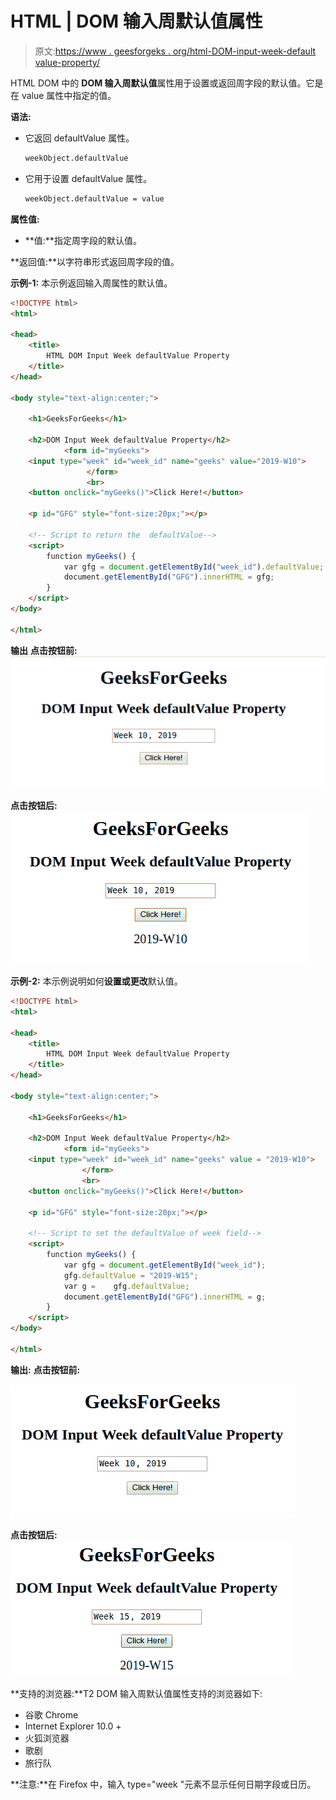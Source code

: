 # HTML | DOM 输入周默认值属性

> 原文:[https://www . geesforgeks . org/html-DOM-input-week-default value-property/](https://www.geeksforgeeks.org/html-dom-input-week-defaultvalue-property/)

HTML DOM 中的 **DOM 输入周默认值**属性用于设置或返回周字段的默认值。它是在 value 属性中指定的值。

**语法:**

*   它返回 defaultValue 属性。

    ```html
    weekObject.defaultValue
    ```

*   它用于设置 defaultValue 属性。

    ```html
    weekObject.defaultValue = value
    ```

**属性值:**

*   **值:**指定周字段的默认值。

**返回值:**以字符串形式返回周字段的值。

**示例-1:** 本示例返回输入周属性的默认值。

```html
<!DOCTYPE html> 
<html> 

<head> 
    <title> 
        HTML DOM Input Week defaultValue Property
    </title> 
</head> 

<body style="text-align:center;"> 

    <h1>GeeksForGeeks</h1> 

    <h2>DOM Input Week defaultValue Property</h2> 
            <form id="myGeeks">
    <input type="week" id="week_id" name="geeks" value="2019-W10"> 
                 </form>
                 <br>
    <button onclick="myGeeks()">Click Here!</button> 

    <p id="GFG" style="font-size:20px;"></p> 

    <!-- Script to return the  defaultValue-->
    <script> 
        function myGeeks() { 
            var gfg = document.getElementById("week_id").defaultValue;
            document.getElementById("GFG").innerHTML = gfg;
        } 
    </script> 
</body> 

</html>                     
```

**输出**
**点击按钮前:**
![](img/0a36e75220f1406408abe8542511c925.png)

**点击按钮后:**
![](img/3b5a07d5ecd057cb3ff93eb7b19977b4.png)

**示例-2:** 本示例说明如何**设置或更改**默认值。

```html
<!DOCTYPE html> 
<html> 

<head> 
    <title> 
        HTML DOM Input Week defaultValue Property
    </title> 
</head> 

<body style="text-align:center;"> 

    <h1>GeeksForGeeks</h1> 

    <h2>DOM Input Week defaultValue Property</h2> 
            <form id="myGeeks">
    <input type="week" id="week_id" name="geeks" value = "2019-W10"> 
                </form>
                <br>
    <button onclick="myGeeks()">Click Here!</button> 

    <p id="GFG" style="font-size:20px;"></p> 

    <!-- Script to set the defaultValue of week field-->
    <script> 
        function myGeeks() { 
            var gfg = document.getElementById("week_id");
            gfg.defaultValue = "2019-W15";
            var g =    gfg.defaultValue;        
            document.getElementById("GFG").innerHTML = g;
        } 
    </script> 
</body> 

</html>                    
```

**输出:**
**点击按钮前:**

![](img/eb38e7d04de8010d57d17bed176d6b32.png)

**点击按钮后:**
![](img/b62ee5f9c9cd8000de1e38d07d960bc8.png)

**支持的浏览器:**T2 DOM 输入周默认值属性支持的浏览器如下:

*   谷歌 Chrome
*   Internet Explorer 10.0 +
*   火狐浏览器
*   歌剧
*   旅行队

**注意:**在 Firefox 中，输入 type="week "元素不显示任何日期字段或日历。